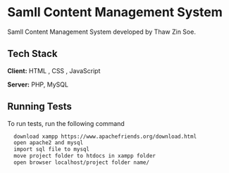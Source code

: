 
# Samll Content Management System 

Samll Content Management System  developed by Thaw Zin Soe.



## Tech Stack

**Client:** HTML , CSS , JavaScript

**Server:** PHP, MySQL


## Running Tests

To run tests, run the following command

```bash
  download xampp https://www.apachefriends.org/download.html
  open apache2 and mysql
  import sql file to mysql
  move project folder to htdocs in xampp folder
  open browser localhost/project folder name/
```

